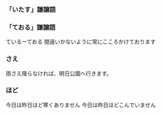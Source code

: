### 「いたす」謙譲語

### 「ておる」謙譲語
ているーておる
間違いかないように常にこころかけております


### さえ
雨さえ降らなければ、明日公園へ行きます。

### ほど
今日は昨日ほど寒くありません
今日は昨日ほどこんでいません
